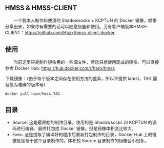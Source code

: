 ## HMSS & HMSS-CLIENT

　　一个我本人制作和使用的 Shadowsocks + KCPTUN 的 Docker 镜像，顺带分享出来，如果你有需要的话可以随意借鉴和使用。另有客户端版本HMSS-CLIENT：https://github.com/Hazx/hmss-client-docker


## 使用

　　当前这里只是制作镜像用的一些源文件，若您只想使用现成的镜像，可以直接参考 Docker Hub: https://hub.docker.com/r/hazx/hmss

下载镜像：（由于每个版本之间存在使用方法的差异，所以不提供 latest，TAG 需替换为准确的版本号）
```
docker pull hazx/hmss:TAG
```


## 目录
- Source: 这是最原始的制作目录，使用的是 Shadowsocks 和 KCPTUN 的源码进行编译，最终打包成 Docker 镜像。但是镜像体积会比较大。
- Exec: 这是提取了编译好的程序后重新打包制作的目录，Docker Hub 上的镜像就是基于这个目录制作的，体积较 Source 目录制作的镜像会小很多。

